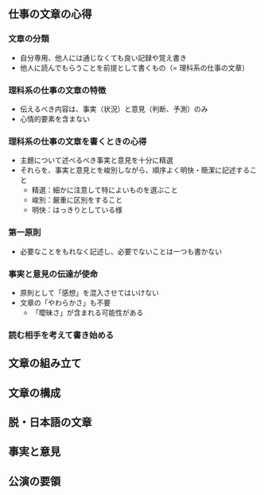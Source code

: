 ## 仕事の文章の心得
### 文章の分類
- 自分専用、他人には通じなくても良い記録や覚え書き
- 他人に読んでもらうことを前提として書くもの（= 理科系の仕事の文章）

### 理科系の仕事の文章の特徴
- 伝えるべき内容は、事実（状況）と意見（判断、予測）のみ
- 心情的要素を含まない

### 理科系の仕事の文章を書くときの心得
- 主題について述べるべき事実と意見を十分に精選
- それらを、事実と意見とを峻別しながら、順序よく明快・簡潔に記述すること
  - 精選：細かに注意して特によいものを選ぶこと
  - 峻別：厳重に区別をすること
  - 明快：はっきりとしている様

### 第一原則
- 必要なことをもれなく記述し、必要でないことは一つも書かない

### 事実と意見の伝達が使命
- 原則として「感想」を混入させてはいけない
- 文章の「やわらかさ」も不要
  - 「曖昧さ」が含まれる可能性がある

### 読む相手を考えて書き始める

## 文章の組み立て

## 文章の構成

## 脱・日本語の文章

## 事実と意見

## 公演の要領